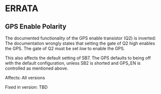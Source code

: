 # ERRATA

## GPS Enable Polarity
The documented functionality of the GPS enable transistor (Q2) is inverted: The documentation wrongly states that setting the gate of Q2 high enables the GPS. The gate of Q2 must be set *low* to enable the GPS. 

This also affects the default setting of SB7. The GPS defaults to being off with the default configuration, unless SB2 is shorted and GPS_EN is controlled as mentioned above.

Affects: All versions

Fixed in version: TBD

